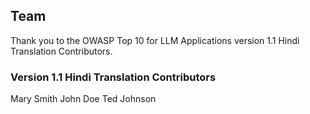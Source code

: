 ## Team

Thank you to the OWASP Top 10 for LLM Applications version 1.1 Hindi Translation Contributors.

### Version 1.1 Hindi Translation Contributors
Mary Smith
John Doe
Ted Johnson

